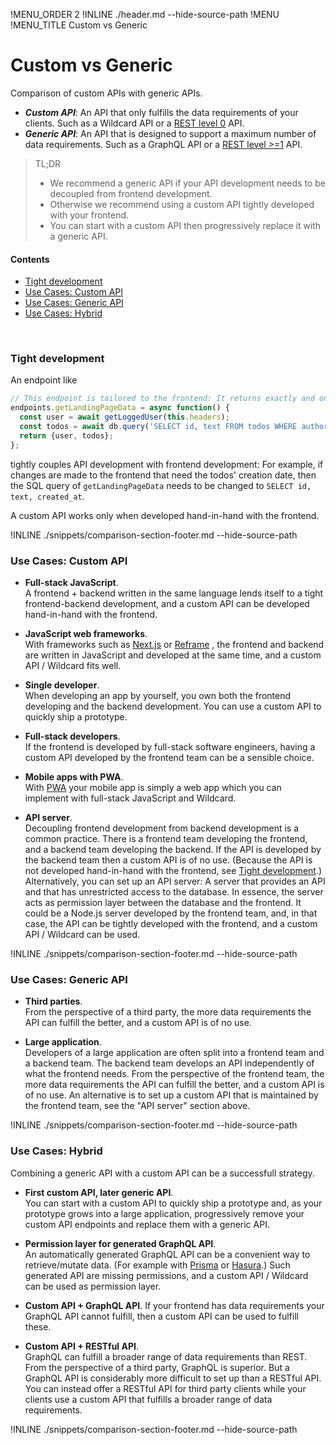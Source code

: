 !MENU_ORDER 2
!INLINE ./header.md --hide-source-path
!MENU
!MENU_TITLE Custom vs Generic
&nbsp;

# Custom vs Generic

Comparison of custom APIs with generic APIs.

- **_Custom API_**:
  An API that only fulfills the data requirements of your clients.
  Such as
  a Wildcard API or
  a [REST level 0](https://martinfowler.com/articles/richardsonMaturityModel.html#level0) API.
- **_Generic API_**:
  An API that is designed to support a maximum number of data requirements.
  Such as
  a GraphQL API or
  a [REST level >=1](https://martinfowler.com/articles/richardsonMaturityModel.html#level1) API.

> TL;DR
>  - We recommend a generic API if your API development needs to be decoupled from frontend development.
>  - Otherwise we recommend using a custom API tightly developed with your frontend.
>  - You can start with a custom API then progressively replace it with a generic API.

#### Contents

 - [Tight development](#tight-development)
 - [Use Cases: Custom API](#use-cases-custom-api)
 - [Use Cases: Generic API](#use-cases-generic-api)
 - [Use Cases: Hybrid](#use-cases-hybrid)


<br/>


### Tight development

An endpoint like

~~~js
// This endpoint is tailored to the frontend: It returns exactly and only what the landing page needs
endpoints.getLandingPageData = async function() {
  const user = await getLoggedUser(this.headers);
  const todos = await db.query('SELECT id, text FROM todos WHERE authorId = ${user.id};');
  return {user, todos};
};
~~~

tightly couples API development with frontend development:
For example,
if changes are made to the frontend that need the todos' creation date,
then the SQL query of `getLandingPageData` needs to be changed to `SELECT id, text, created_at`.

A custom API works only when developed hand-in-hand with the frontend.

!INLINE ./snippets/comparison-section-footer.md --hide-source-path






### Use Cases: Custom API

- **Full-stack JavaScript**.
  <br/>
  A frontend + backend written in the same language
  lends itself to a tight frontend-backend development,
  and a custom API can be developed hand-in-hand with the frontend.

- **JavaScript web frameworks**.
  <br/>
  With frameworks such as
  [Next.js](https://github.com/zeit/next.js#readme)
  or
  [Reframe](https://github.com/reframejs/reframe#readme)
  ,
  the frontend and backend are written in JavaScript and developed at the same time,
  and a custom API / Wildcard fits well.

- **Single developer**.
  <br/>
  When developing an app by yourself,
  you own both the frontend developing and the backend development.
  You can use a custom API to quickly ship a prototype.

- **Full-stack developers**.
  <br/>
  If the frontend is developed by full-stack software engineers,
  having a custom API developed by the frontend team can be a sensible choice.

- **Mobile apps with PWA**.
  <br/>
  With [PWA](https://developers.google.com/web/progressive-web-apps/)
  your mobile app is simply a web app
  which you can implement with full-stack JavaScript and Wildcard.

- **API server**.
  <br/>
  Decoupling frontend development from backend development
  is a common practice.
  There is a frontend team developing the frontend,
  and a backend team developing the backend.
  If the API is developed by the backend team then a custom API is of no use.
  (Because the API is not developed hand-in-hand with the frontend, see [Tight development](#tight-development).)
  Alternatively, you can set up an API server:
  A server that provides an API and that has unrestricted access to the database.
  In essence, the server acts as permission layer between the database and the frontend.
  It could be a Node.js server developed by the frontend team,
  and,
  in that case,
  the API can be tightly developed with the frontend,
  and a custom API / Wildcard can be used.

!INLINE ./snippets/comparison-section-footer.md --hide-source-path







### Use Cases: Generic API

- **Third parties**.
  <br/>
  From the perspective of a third party,
  the more data requirements the API can fulfill the better,
  and a custom API is of no use.

- **Large application**.
  <br/>
  Developers of a large application are often split into a frontend team and a backend team.
  The backend team develops an API independently of what the frontend needs.
  From the perspective of the frontend team,
  the more data requirements the API can fulfill the better,
  and a custom API is of no use.
  An alternative is to set up a custom API that is maintained by the frontend team,
  see the "API server" section above.

!INLINE ./snippets/comparison-section-footer.md --hide-source-path








### Use Cases: Hybrid

Combining a generic API with a custom API can be a successfull strategy.

- **First custom API, later generic API**.
  <br/>
  You can start with a custom API to quickly ship a prototype
  and,
  as your prototype grows into a large application,
  progressively remove your custom API endpoints and replace them with a generic API.

- **Permission layer for generated GraphQL API**.
  <br/>
  An automatically generated GraphQL API
  can be a convenient way to retrieve/mutate data.
  (For example with [Prisma](https://github.com/prisma/prisma) or [Hasura](https://github.com/hasura/graphql-engine).)
  Such generated API are missing permissions,
  and a custom API / Wildcard can be used as permission layer.

- **Custom API + GraphQL API**.
  If your frontend has data requirements your GraphQL API cannot fulfill,
  then a custom API can be used to fulfill these.

- **Custom API + RESTful API**.
  <br/>
  GraphQL can fulfill a broader range of data requirements than REST.
  From the perspective of a third party,
  GraphQL is superior.
  But a GraphQL API is considerably more difficult to set up than a RESTful API.
  You can instead offer a RESTful API for third party clients
  while your clients use
  a custom API that fulfills a broader range of data requirements.

!INLINE ./snippets/comparison-section-footer.md --hide-source-path
